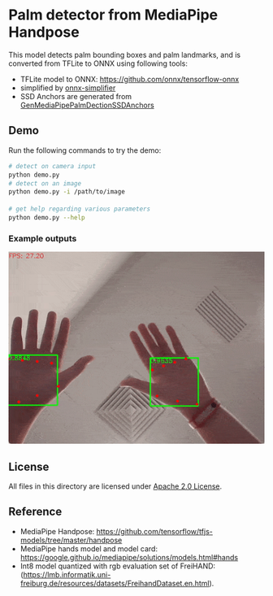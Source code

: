 # Palm detector from MediaPipe Handpose

This model detects palm bounding boxes and palm landmarks, and is converted from TFLite to ONNX using following tools:

- TFLite model to ONNX: https://github.com/onnx/tensorflow-onnx
- simplified by [onnx-simplifier](https://github.com/daquexian/onnx-simplifier)
- SSD Anchors are generated from [GenMediaPipePalmDectionSSDAnchors](https://github.com/VimalMollyn/GenMediaPipePalmDectionSSDAnchors)


## Demo

Run the following commands to try the demo:

```bash
# detect on camera input
python demo.py
# detect on an image
python demo.py -i /path/to/image

# get help regarding various parameters
python demo.py --help
```

### Example outputs

![webcam demo](./examples/mppalmdet_demo.gif)

## License

All files in this directory are licensed under [Apache 2.0 License](./LICENSE).

## Reference

- MediaPipe Handpose: https://github.com/tensorflow/tfjs-models/tree/master/handpose
- MediaPipe hands model and model card: https://google.github.io/mediapipe/solutions/models.html#hands
- Int8 model quantized with rgb evaluation set of FreiHAND: (https://lmb.informatik.uni-freiburg.de/resources/datasets/FreihandDataset.en.html).
